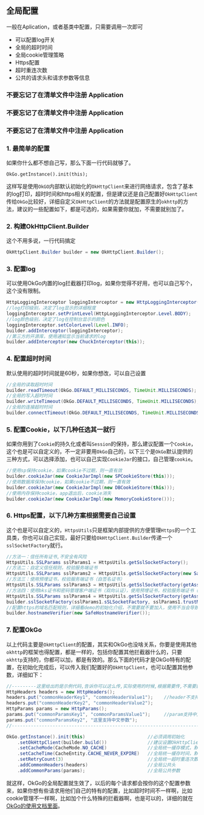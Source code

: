 ## 全局配置
一般在Aplication，或者基类中配置，只需要调用一次即可
- 可以配置log开关
- 全局的超时时间
- 全局cookie管理策略
- Https配置
- 超时重连次数
- 公共的请求头和请求参数等信息

### 不要忘记了在清单文件中注册 Application
### 不要忘记了在清单文件中注册 Application
### 不要忘记了在清单文件中注册 Application

### 1. 最简单的配置
如果你什么都不想自己写，那么下面一行代码就够了。
```
OkGo.getInstance().init(this);
```
这样写是使用`OkGO`内部默认初始化的`OkHttpClient`来进行网络请求，包含了基本的log打印，超时时间和https相关的配置，但是建议还是自己配置好`OkHttpClient`传给`OkGo`比较好，详细自定义`OkHttpClient`的方法就是配置原生的`okhttp`的方法，建议的一些配置如下，都是可选的，如果需要你就加，不需要就别加了。

### 2. 构建OkHttpClient.Builder
这个不用多说，一行代码搞定
```java
OkHttpClient.Builder builder = new OkHttpClient.Builder();
```

### 3. 配置log
可以使用OkGo内置的log拦截器打印log，如果你觉得不好用，也可以自己写个，这个没有限制。
```java
HttpLoggingInterceptor loggingInterceptor = new HttpLoggingInterceptor("OkGo");
//log打印级别，决定了log显示的详细程度
loggingInterceptor.setPrintLevel(HttpLoggingInterceptor.Level.BODY);
//log颜色级别，决定了log在控制台显示的颜色
loggingInterceptor.setColorLevel(Level.INFO);
builder.addInterceptor(loggingInterceptor);
//第三方的开源库，使用通知显示当前请求的log
builder.addInterceptor(new ChuckInterceptor(this));
```

### 4. 配置超时时间
默认使用的超时时间就是60秒，如果你想改，可以自己设置
```java
//全局的读取超时时间
builder.readTimeout(OkGo.DEFAULT_MILLISECONDS, TimeUnit.MILLISECONDS); 
//全局的写入超时时间
builder.writeTimeout(OkGo.DEFAULT_MILLISECONDS, TimeUnit.MILLISECONDS);    
//全局的连接超时时间
builder.connectTimeout(OkGo.DEFAULT_MILLISECONDS, TimeUnit.MILLISECONDS);   
```

### 5. 配置Cookie，以下几种任选其一就行
如果你用到了`Cookie`的持久化或者叫`Session`的保持，那么建议配置一个`Cookie`，这个也是可以自定义的，不一定非要用`OkGo`自己的，以下三个是`OkGo`默认提供的三种方式，可以选择添加，也可以自己实现`CookieJar`的接口，自己管理`cookie`。
```java
//使用sp保持cookie，如果cookie不过期，则一直有效
builder.cookieJar(new CookieJarImpl(new SPCookieStore(this)));  
//使用数据库保持cookie，如果cookie不过期，则一直有效
builder.cookieJar(new CookieJarImpl(new DBCookieStore(this)));
//使用内存保持cookie，app退出后，cookie消失
builder.cookieJar(new CookieJarImpl(new MemoryCookieStore()));   
```

### 6. Https配置，以下几种方案根据需要自己设置
这个也是可以自定义的，`HttpsUtils`只是框架内部提供的方便管理`Https`的一个工具类，你也可以自己实现，最好只要给`OkHttpClient.Builder`传递一个`sslSocketFactory`就行。
```java
//方法一：信任所有证书,不安全有风险
HttpsUtils.SSLParams sslParams1 = HttpsUtils.getSslSocketFactory();
//方法二：自定义信任规则，校验服务端证书
HttpsUtils.SSLParams sslParams2 = HttpsUtils.getSslSocketFactory(new SafeTrustManager());
//方法三：使用预埋证书，校验服务端证书（自签名证书）
HttpsUtils.SSLParams sslParams3 = HttpsUtils.getSslSocketFactory(getAssets().open("srca.cer"));
//方法四：使用bks证书和密码管理客户端证书（双向认证），使用预埋证书，校验服务端证书（自签名证书）
HttpsUtils.SSLParams sslParams4 = HttpsUtils.getSslSocketFactory(getAssets().open("xxx.bks"), "123456", getAssets().open("yyy.cer"));
builder.sslSocketFactory(sslParams1.sSLSocketFactory, sslParams1.trustManager);
//配置https的域名匹配规则，详细看demo的初始化介绍，不需要就不要加入，使用不当会导致https握手失败
builder.hostnameVerifier(new SafeHostnameVerifier());
```

### 7. 配置OkGo
以上代码主要是`OkHttpClient`的配置，其实和OkGo也没啥关系，你要是使用其他`okhttp`的框架也得配置，都是一样的，包括你配置其他拦截器什么的，只要`okhttp`支持的，你都可以加，都是有效的。那么下面的代码才是OkGo特有的配置，在初始化完成后，可以传入我们配置好的`OkHttpClient`，也可以配置其他参数，详细如下：
```java
//---------这里给出的是示例代码,告诉你可以这么传,实际使用的时候,根据需要传,不需要就不传-------------//
HttpHeaders headers = new HttpHeaders();
headers.put("commonHeaderKey1", "commonHeaderValue1");    //header不支持中文，不允许有特殊字符
headers.put("commonHeaderKey2", "commonHeaderValue2");
HttpParams params = new HttpParams();
params.put("commonParamsKey1", "commonParamsValue1");     //param支持中文,直接传,不要自己编码
params.put("commonParamsKey2", "这里支持中文参数");
//-------------------------------------------------------------------------------------//

OkGo.getInstance().init(this)                       //必须调用初始化
    .setOkHttpClient(builder.build())               //建议设置OkHttpClient，不设置将使用默认的
    .setCacheMode(CacheMode.NO_CACHE)               //全局统一缓存模式，默认不使用缓存，可以不传
    .setCacheTime(CacheEntity.CACHE_NEVER_EXPIRE)   //全局统一缓存时间，默认永不过期，可以不传
    .setRetryCount(3)                               //全局统一超时重连次数，默认为三次，那么最差的情况会请求4次(一次原始请求，三次重连请求)，不需要可以设置为0
    .addCommonHeaders(headers)                      //全局公共头
    .addCommonParams(params);                       //全局公共参数
```

就这样，OkGo的全局配置就生效了，以后的每个请求都会按你的这个配置参数来，如果你想有些请求用他们自己的特有的配置，比如超时时间不一样啊，比如cookie管理不一样啊，比如加个什么特殊的拦截器啊，也是可以的，详细的就在[OkGo的使用文档里面](https://github.com/jeasonlzy/okhttp-OkGo/wiki/OkGo)。